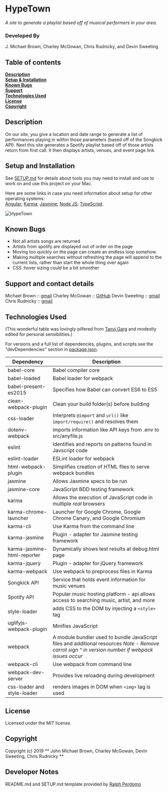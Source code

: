 # HypeTown

_A site to generate a playlist based off of musical performers in your area._

### Developed By
J. Michael Brown, Charley McGowan, Chris Rudnicky, and Devin Sweeting

## Table of contents
**[Description](#description)**<br>
**[Setup & Installation](#setup-and-installation)**<br>
**[Known Bugs](#known-bugs)**<br>
**[Support](#support-and-contact-details)**<br>
**[Technologies Used](#technologies-used)**<br>
**[License](#license)**<br>
**[Copyright](#copyright)**<br>

## Description

On our site, you give a location and date range to generate a list of performances playing in within those parameters (based off of the Songkick API). Next this site generates a Spotify playlist based off of those artists return from first call. It then displays artists, venues, and event page link.

## Setup and Installation
See [SETUP.md](./SETUP.md) for details about tools you may need to install and use to work on and use this project on your Mac.  

Here are some links in case you need information about setup for other operating systems:  
[Angular](https://angular.io/);
[Karma](https://karma-runner.github.io/latest/index.html);
[Jasmine](https://jasmine.github.io/);
[Node JS](https://nodejs.org/en/);
[TypeScript](https://www.typescriptlang.org/).

![HypeTown](src/assets/screenshot.png)

## Known Bugs

* Not all artists songs are returned
* Artists from spotify are displayed out of order on the page
* Moving too quickly on the page can create an endless loop somehow.
* Making multiple searches without refreshing the page will append to the current lists, rather than start the whole thing over again
* CSS :hover sizing could be a bit smoother

## Support and contact details
Michael Brown :: [gmail](jmichaelbrown132737@gmail.com)
Charley McGowan :: [GitHub](https://github.com/glitchwizard)
Devin Sweeting :: [gmail](devinsweeting@gmail.com)
Chris Rudnicky :: [gmail](chrisrudnicky@gmail.com)

## Technologies Used
(This wonderful table was lovingly pilfered from [Tanvi Garg](https://github.com/TanviCodeLife) and modestly edited for personal sensibilities.)

For versions and a full list of dependencies, plugins, and scripts see the "devDependencies" section in [package.json](./package.json).  

| Dependency | Description |
| --- | --- |
| babel-core | Babel compiler core |
| babel-loaded | Babel loader for webpack |
| babel-present-es2015 | Specifies how Babel can convert ES6 to ES5 |
| clean-webpack-plugin | Clean your build folder(s) before building |
| css-loader | Interprets `@import` and `url()` like `import/require()` and resolves them |
| dotenv-webpack | imports information like API keys from .env to src/anyfile.js |
| eslint | Identifies and reports on patterns found in Javscript code |
| eslint-loader | ESLint loader for webpack |
| html-webpack-plugin | Simplifies creation of HTML files to serve webpack bundles |
| jasmine | Allows Jasmine specs to be run |
| jasmine-core | JavaScript BDD testing framework |
| karma | Allows the execution of JavaScript code in multiple *real* browsers |
| karma-chrome-launcher | Launcher for Google Chrome, Google Chrome Canary, and Google Chromium |
| karma-cli | Use Karma from the command line |
| karma-jasmine | Plugin - adapter for Jasmine testing framework |
| karma-jasmine-html-reporter | Dynamically shows test results at debug.html page |
| karma-jquery | Plugin - adapter for jQuery framework |
| karma-webpack | Use webpack to preprocess files in Karma |
| Songkick API | Service that holds event information for music venues |
| Spotify API | Popular music hosting platform - api allows access to searching music, artist, and more |
| style-loader | adds CSS to the DOM by injecting a `<style>` tag |
| uglifyjs-webpack-plugin | Minifies JavaScript |
| webpack | A module bundler used to bundle JavaScript files and additional resources   *Note - Remove carrot sign ^ in version number if webpack issues occur* |
| webpack-cli | Use webpack from command line |
| webpack-dev-server | Provides live reloading during development |
| css-loader and style-loader | renders images in DOM when `<img>` tag is used |

## License
Licensed under the MIT license.

## Copyright
Copyright (c) 2019 ** John Michael Brown, Charley McGowan, Devin Sweeting, Chris Rudnicky **

## Developer Notes    
README.md and SETUP.md template provided by [Ralph Perdomo](https://github.com/pseudoralph)
